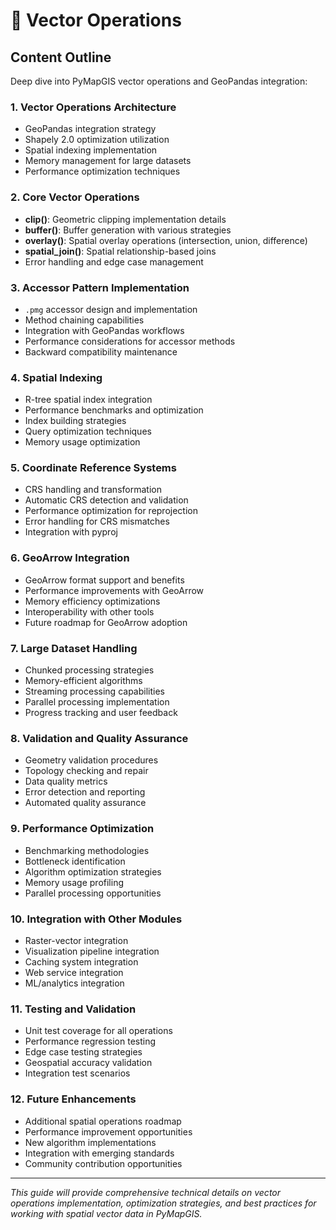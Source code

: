 # 🔺 Vector Operations

## Content Outline

Deep dive into PyMapGIS vector operations and GeoPandas integration:

### 1. Vector Operations Architecture
- GeoPandas integration strategy
- Shapely 2.0 optimization utilization
- Spatial indexing implementation
- Memory management for large datasets
- Performance optimization techniques

### 2. Core Vector Operations
- **clip()**: Geometric clipping implementation details
- **buffer()**: Buffer generation with various strategies
- **overlay()**: Spatial overlay operations (intersection, union, difference)
- **spatial_join()**: Spatial relationship-based joins
- Error handling and edge case management

### 3. Accessor Pattern Implementation
- `.pmg` accessor design and implementation
- Method chaining capabilities
- Integration with GeoPandas workflows
- Performance considerations for accessor methods
- Backward compatibility maintenance

### 4. Spatial Indexing
- R-tree spatial index integration
- Performance benchmarks and optimization
- Index building strategies
- Query optimization techniques
- Memory usage optimization

### 5. Coordinate Reference Systems
- CRS handling and transformation
- Automatic CRS detection and validation
- Performance optimization for reprojection
- Error handling for CRS mismatches
- Integration with pyproj

### 6. GeoArrow Integration
- GeoArrow format support and benefits
- Performance improvements with GeoArrow
- Memory efficiency optimizations
- Interoperability with other tools
- Future roadmap for GeoArrow adoption

### 7. Large Dataset Handling
- Chunked processing strategies
- Memory-efficient algorithms
- Streaming processing capabilities
- Parallel processing implementation
- Progress tracking and user feedback

### 8. Validation and Quality Assurance
- Geometry validation procedures
- Topology checking and repair
- Data quality metrics
- Error detection and reporting
- Automated quality assurance

### 9. Performance Optimization
- Benchmarking methodologies
- Bottleneck identification
- Algorithm optimization strategies
- Memory usage profiling
- Parallel processing opportunities

### 10. Integration with Other Modules
- Raster-vector integration
- Visualization pipeline integration
- Caching system integration
- Web service integration
- ML/analytics integration

### 11. Testing and Validation
- Unit test coverage for all operations
- Performance regression testing
- Edge case testing strategies
- Geospatial accuracy validation
- Integration test scenarios

### 12. Future Enhancements
- Additional spatial operations roadmap
- Performance improvement opportunities
- New algorithm implementations
- Integration with emerging standards
- Community contribution opportunities

---

*This guide will provide comprehensive technical details on vector operations implementation, optimization strategies, and best practices for working with spatial vector data in PyMapGIS.*
